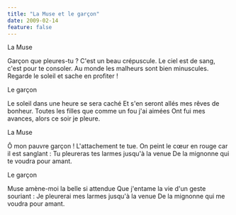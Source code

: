 ```yaml
---
title: "La Muse et le garçon"
date: 2009-02-14
feature: false
---
```


La Muse

Garçon que pleures-tu ? C'est un beau crépuscule.
Le ciel est de sang, c'est pour te consoler.
Au monde les malheurs sont bien minuscules.
Regarde le soleil et sache en profiter !

Le garçon

Le soleil dans une heure se sera caché
Et s'en seront allés mes rêves de bonheur.
Toutes les filles que comme un fou j'ai aimées
Ont fui mes avances, alors ce soir je pleure.

La Muse

Ô mon pauvre garçon ! L'attachement te tue.
On peint le cœur en rouge car il est sanglant :
Tu pleureras tes larmes jusqu'à la venue
De la mignonne qui te voudra pour amant.

Le garçon

Muse amène-moi la belle si attendue
Que j'entame la vie d'un geste souriant :
Je pleurerai mes larmes jusqu'à la venue
De la mignonne qui me voudra pour amant.
